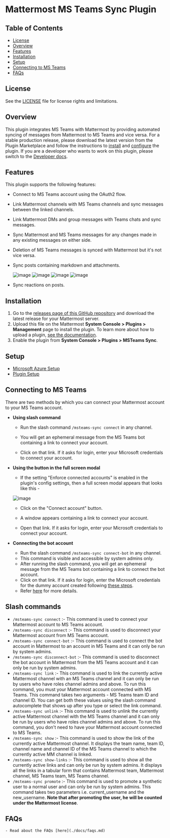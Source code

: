 # Mattermost MS Teams Sync Plugin
## Table of Contents
- [License](#license)
- [Overview](#overview)
- [Features](#features)
- [Installation](#installation)
- [Setup](#setup)
- [Connecting to MS Teams](#connecting-to-ms-teams)
- [FAQs](#faqs)

## License

See the [LICENSE](./LICENSE) file for license rights and limitations.

## Overview

This plugin integrates MS Teams with Mattermost by providing automated syncing of messages from Mattermost to MS Teams and vice versa. For a stable production release, please download the latest version from the Plugin Marketplace and follow the instructions to [install](#installation) and [configure](#setup) the plugin. If you are a developer who wants to work on this plugin, please switch to the [Developer docs](./docs/developer_docs.md).

## Features

This plugin supports the following features:
- Connect to MS Teams account using the OAuth2 flow.

- Link Mattermost channels with MS Teams channels and sync messages between the linked channels.

- Link Mattermost DMs and group messages with Teams chats and sync messages.

- Sync Mattermost and MS Teams messages for any changes made in any existing messages on either side.

- Deletion of MS Teams messages is synced with Mattermost but it's not vice versa.

- Sync posts containing markdown and attachments.

    ![image](https://user-images.githubusercontent.com/77336594/226587339-050c35da-a0f1-47db-a15f-f8d5f59bf8cd.png)
    ![image](https://user-images.githubusercontent.com/77336594/226587366-2c4231bc-1aa2-42c4-b692-bd4441c71c34.png)
    ![image](https://user-images.githubusercontent.com/77336594/226588263-a7915e4d-d9ae-4294-9134-326628febdfc.png)
    ![image](https://user-images.githubusercontent.com/77336594/226588309-3202b78f-d87d-439c-967b-25ba8ed328c9.png)

- Sync reactions on posts.

## Installation

1. Go to the [releases page of this GitHub repository](github.com/mattermost/mattermost-plugin-msteams-sync/releases) and download the latest release for your Mattermost server.
2. Upload this file on the Mattermost **System Console > Plugins > Management** page to install the plugin. To learn more about how to upload a plugin, [see the documentation](https://docs.mattermost.com/administration/plugins.html#plugin-uploads).
3. Enable the plugin from **System Console > Plugins > MSTeams Sync**.

## Setup

- [Microsoft Azure Setup](./docs/azure_setup.md)
- [Plugin Setup](./docs/plugin_setup.md)

## Connecting to MS Teams

There are two methods by which you can connect your Mattermost account to your MS Teams account.

- **Using slash command**
    - Run the slash command `/msteams-sync connect` in any channel.

    - You will get an ephemeral message from the MS Teams bot containing a link to connect your account.

    - Click on that link. If it asks for login, enter your Microsoft credentials to connect your account.

- **Using the button in the full screen modal**
    - If the setting "Enforce connected accounts" is enabled in the plugin's config settings, then a full screen modal appears that looks like this - 
    
    ![image](https://github.com/mattermost/mattermost-plugin-msteams-sync/assets/100013900/ced5e65b-a52a-46f4-a7fa-dac6e2ff8440)

    - Click on the "Connect account" button.

    - A window appears containing a link to connect your account.

    - Open that link. If it asks for login, enter your Microsoft credentials to connect your account.

- **Connecting the bot account**
    - Run the slash command `/msteams-sync connect-bot` in any channel.
    - This command is visible and accessible by system admins only.
    - After running the slash command, you will get an ephemeral message from the MS Teams bot containing a link to connect the bot account.
    - Click on that link. If it asks for login, enter the Microsoft credentials for the dummy account created following [these steps](./docs/azure_setup.md#step-2-create-a-user-account-to-act-as-a-bot).
    - Refer [here](./docs/azure_setup.md#step-2-create-a-user-account-to-act-as-a-bot) for more details.

## Slash commands

- `/msteams-sync connect` :- This command is used to connect your Mattermost account to MS Teams account.
- `/msteams-sync disconnect` :- This command is used to disconnect your Mattermost account from MS Teams account.
- `/msteams-sync connect-bot` :- This command is used to connect the bot account in Mattermost to an account in MS Teams and it can only be run by system admins.
- `/msteams-sync disconnect-bot` :- This command is used to disconnect the bot account in Mattermost from the MS Teams account and it can only be run by system admins.
- `/msteams-sync link` :- This command is used to link the currently active Mattermost channel with an MS Teams channel and it can only be run by users who have roles channel admins and above. To run this command, you must your Mattermost account connected with MS Teams. This command takes two arguments - MS Teams team ID and channel ID. You can get both these values using the slash command autocomplete that shows up after you type or select the link command.
- `/msteams-sync unlink` :- This command is used to unlink the currently active Mattermost channel with the MS Teams channel and it can only be run by users who have roles channel admins and above. To run this command, you don't need to have your Mattermost account connected to MS Teams.
- `/msteams-sync show` :- This command is used to show the link of the currently active Mattermost channel. It displays the team name, team ID, channel name and channel ID of the MS Teams channel to which the currently active MM channel is linked.
- `/msteams-sync show-links` :- This command is used to show all the currently active links and can only be run by system admins. It displays all the links in a tabular form that contains Mattermost team, Mattermost channel, MS Teams team, MS Teams channel.
- `/msteams-sync promote` :- This command is used to promote a synthetic user to a normal user and can only be run by system admins. This command takes two parameters i.e. current_username and the new_username. **Note that after promoting the user, he will be counted under the Mattermost license**.

## FAQs
    - Read about the FAQs [here](./docs/faqs.md)
    